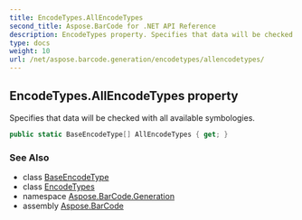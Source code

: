 ```yaml
---
title: EncodeTypes.AllEncodeTypes
second_title: Aspose.BarCode for .NET API Reference
description: EncodeTypes property. Specifies that data will be checked with all available symbologies
type: docs
weight: 10
url: /net/aspose.barcode.generation/encodetypes/allencodetypes/
---
```

## EncodeTypes.AllEncodeTypes property

Specifies that data will be checked with all available symbologies.

```csharp
public static BaseEncodeType[] AllEncodeTypes { get; }
```

### See Also

* class [BaseEncodeType](../../baseencodetype/)
* class [EncodeTypes](../)
* namespace [Aspose.BarCode.Generation](../../encodetypes/)
* assembly [Aspose.BarCode](../../../)


